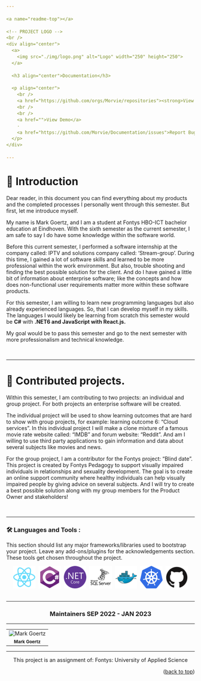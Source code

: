 ```yaml
---

<a name="readme-top"></a>

<!-- PROJECT LOGO -->
<br />
<div align="center">
  <a>
    <img src="./img/logo.png" alt="Logo" width="250" height="250">
  </a>

  <h3 align="center">Documentation</h3>

  <p align="center">
    <br />
    <a href="https://github.com/orgs/Morvie/repositories"><strong>View repositories»</strong></a>
    <br />
    <br />
    <a href="">View Demo</a>
    ·
    <a href="https://github.com/Morvie/Documentation/issues">Report Bug</a>
  </p>
</div>

---
```


# :raising_hand: Introduction

Dear reader, in this document you can find everything about my products and the completed processes I personally went through this semester. But first, let me introduce myself.

My name is Mark Goertz, and I am a student at Fontys HBO-ICT bachelor education at Eindhoven. With the sixth semester as the current semester, I am safe to say I do have some knowledge within the software world.

Before this current semester, I performed a software internship at the company called: IPTV and solutions company called: ‘Stream-group’. During this time, I gained a lot of software skills and learned to be more professional within the work environment. But also, trouble shooting and finding the best possible solution for the client. And do I have gained a little bit of information about enterprise software; like the concepts and how does non-functional user requirements matter more within these software products.

For this semester, I am willing to learn new programming languages but also already experienced languages. So, that I can develop myself in my skills. The languages I would likely be learning from scratch this semester would be <a><strong>C#</strong> with <strong>.NET6 and JavaScript with React.js.</strong></a> 

My goal would be to pass this semester and go to the next semester with more professionalism and technical knowledge. 

<br/>

---

# :file_folder: Contributed projects.

Within this semester, I am contributing to two projects: an individual and group project. For both projects an enterprise software will be created. 

The individual project will be used to show learning outcomes that are hard to show with group projects, for example: learning outcome 6: “Cloud services”.  In this individual project I will make a clone mixture of a famous movie rate website called: “IMDB” and forum website: “Reddit”. And am I willing to use third party applications to gain information and data about several subjects like movies and news. 

For the group project, I am a contributor for the Fontys project: “Blind date”. This project is created by Fontys Pedagogy to support visually impaired individuals in relationships and sexuality development. The goal is to create an online support community where healthy individuals can help visually impaired people by giving advice on several subjects. And I will try to create a best possible solution along with my group members for the Product Owner and stakeholders!

<br/>

---


### :hammer_and_wrench: Languages and Tools :

This section should list any major frameworks/libraries used to bootstrap your project. Leave any add-ons/plugins for the acknowledgements section. These tools get chosen throughout the project.

<div align=center>
    <img src="https://raw.githubusercontent.com/devicons/devicon/1119b9f84c0290e0f0b38982099a2bd027a48bf1/icons/react/react-original.svg" title="React" alt="React" width="60" height="60"/>&nbsp;
  <img src="https://raw.githubusercontent.com/devicons/devicon/1119b9f84c0290e0f0b38982099a2bd027a48bf1/icons/csharp/csharp-original.svg" title="Csharp" alt="Csharp" width="60" height="60"/>&nbsp;
  <img src="https://raw.githubusercontent.com/devicons/devicon/1119b9f84c0290e0f0b38982099a2bd027a48bf1/icons/dotnetcore/dotnetcore-original.svg" title="dotnet" alt="dotnet" width="60" height="60"/>&nbsp;
  <img src="https://raw.githubusercontent.com/devicons/devicon/1119b9f84c0290e0f0b38982099a2bd027a48bf1/icons/microsoftsqlserver/microsoftsqlserver-plain-wordmark.svg" title="MySQL"  alt="MySQL" width="60" height="60"/>&nbsp;
  <img src="https://raw.githubusercontent.com/devicons/devicon/1119b9f84c0290e0f0b38982099a2bd027a48bf1/icons/docker/docker-original.svg" title="Docker" alt="Docker" width="60" height="60"/>&nbsp;
  <img src="https://raw.githubusercontent.com/kubernetes/kubernetes/9884746f0fd338c393d23dbb2a87d118a34fe5e5/logo/logo.svg" title="Kubernetes" alt="Kubernetes" width="60" height="60"/>&nbsp;
  <img src="https://raw.githubusercontent.com/devicons/devicon/1119b9f84c0290e0f0b38982099a2bd027a48bf1/icons/github/github-original.svg" title="Git" **alt="Git" width="60" height="60"/>
</div>
<br/>

---

<div align=center>

### Maintainers SEP 2022 - JAN 2023
</div>

---

<table align=center>
  <tbody>
    <tr>
     <td align="center"><a><img src="https://avatars.githubusercontent.com/u/58692211?v=4" width="100px;" alt="Mark Goertz"/><br /><sub><b>Mark Goertz</b></a></td>
  </tbody>
</table>

---

<div align=center>
This project is an assignment of:
Fontys: University of Applied Science
</div>

<p align="right">(<a href="#readme-top">back to top</a>)</p>
